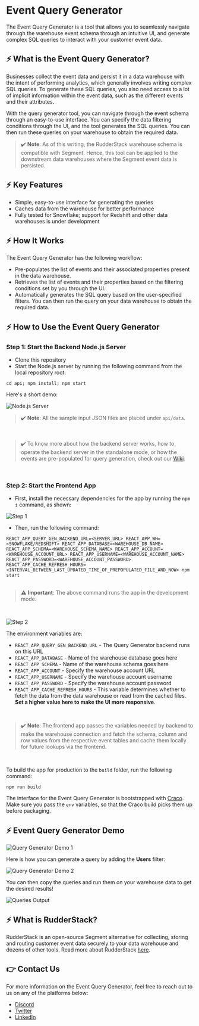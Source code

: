 # Event Query Generator

The Event Query Generator is a tool that allows you to seamlessly navigate through the warehouse event schema through an intuitive UI, and generate complex SQL queries to interact with your customer event data.

## ⚡️ What is the Event Query Generator?

Businesses collect the event data and persist it in a data warehouse with the intent of performing analytics, which generally involves writing complex SQL queries. To generate these SQL queries, you also need access to a lot of implicit information within the event data, such as the different events and their attributes.

With the query generator tool, you can navigate through the event schema through an easy-to-use interface. You can specify the data filtering conditions through the UI, and the tool generates the SQL queries. You can then run these queries on your warehouse to obtain the required data.

> ✔️ **Note**: As of this writing, the RudderStack warehouse schema is compatible with Segment. Hence, this tool can be applied to the downstream data warehouses where the Segment event data is persisted.


## ⚡️ Key Features
* Simple, easy-to-use interface for generating the queries <br>
* Caches data from the warehouse for better performance<br>
* Fully tested for Snowflake; support for Redshift and other data warehouses is under development <br>

## ⚡️ How It Works

The Event Query Generator has the following workflow:

- Pre-populates the list of events and their associated properties present in the data warehouse.
- Retrieves the list of events and their properties based on the filtering conditions set by you through the UI.
- Automatically generates the SQL query based on the user-specified filters. You can then run the query on your data warehouse to obtain the required data.

## ⚡️ How to Use the Event Query Generator

### Step 1: Start the Backend Node.js Server

- Clone this repository
- Start the Node.js server by running the following command from the local repository root:

```
cd api; npm install; npm start
```

Here's a short demo:<br>

![Node.js Server](https://user-images.githubusercontent.com/59817155/90860740-2dc33480-e3a8-11ea-91c9-f1e858558327.gif)
<br>

> ✔️ **Note**: All the sample input JSON files are placed under `api/data`.
<br>

> ✔️ To know more about how the backend server works, how to operate the backend server in the standalone mode, or how the events are pre-populated for query generation, check out our [Wiki](https://github.com/rudderlabs/query-generator/wiki).
<br>

### Step 2: Start the Frontend App

* First, install the necessary dependencies for the app by running the `npm i` command, as shown:

![Step 1](https://user-images.githubusercontent.com/59817155/90634896-15d39f80-e246-11ea-836f-c9e6d2df9782.PNG)

* Then, run the following command:

`REACT_APP_QUERY_GEN_BACKEND_URL=<SERVER_URL> REACT_APP_WH=<SNOWFLAKE/REDSHIFT> REACT_APP_DATABASE=<WAREHOUSE_DB_NAME>  REACT_APP_SCHEMA=<WAREHOUSE_SCHEMA_NAME> REACT_APP_ACCOUNT=<WAREHOUSE_ACCOUNT_URL> REACT_APP_USERNAME=<WAREHOUSE_ACCOUNT_NAME> REACT_APP_PASSWORD=<WAREHOUSE_ACCOUNT_PASSWORD> REACT_APP_CACHE_REFRESH_HOURS=<INTERVAL_BETWEEN_LAST_UPDATED_TIME_OF_PREPOPULATED_FILE_AND_NOW> npm start`
<br><br>

> ⚠️ **Important**: The above command runs the app in the development mode.
<br>

![Step 2](https://user-images.githubusercontent.com/59817155/90635003-3b60a900-e246-11ea-81a1-39a01cb712d1.PNG)

The environment variables are:

- `REACT_APP_QUERY_GEN_BACKEND_URL` - The Query Generator backend runs on this URL
- `REACT_APP_DATABASE` - Name of the warehouse database goes here
- `REACT_APP_SCHEMA` - Name of the warehouse schema goes here
- `REACT_APP_ACCOUNT` - Specify the warehouse account URL
- `REACT_APP_USERNAME` - Specify the warehouse account username
- `REACT_APP_PASSWORD` - Specify the warehouse account password
- `REACT_APP_CACHE_REFRESH_HOURS` - This variable determines whether to fetch the data from the data warehouse or read from the cached files. **Set a higher value here to make the UI more responsive**.
<br>

> ✔️ **Note**: The frontend app passes the variables needed by backend to make the warehouse connection and fetch the schema, column and row values from the respective event tables and cache them locally for future lookups via the frontend.
<br>

To build the app for production to the `build` folder, run the following command:

```
npm run build
```

The interface for the Event Query Generator is bootstrapped with [Craco](https://github.com/gsoft-inc/craco). Make sure you pass the `env` variables, so that the Craco build picks them up before packaging.
<br>

## ⚡️ Event Query Generator Demo

![Query Generator Demo 1](https://user-images.githubusercontent.com/59817155/90628835-f0419880-e23b-11ea-88db-a83288d265a6.gif)

Here is how you can generate a query by adding the **Users** filter:

![Query Generator Demo 2](https://user-images.githubusercontent.com/59817155/90628927-16673880-e23c-11ea-8e9d-5786a1f39c28.gif)

You can then copy the queries and run them on your warehouse data to get the desired results!

![Queries Output](https://user-images.githubusercontent.com/59817155/90628949-21ba6400-e23c-11ea-83cb-9c600ce6bf79.gif)
<br>

## ⚡️ What is RudderStack?

RudderStack is an open-source Segment alternative for collecting, storing and routing customer event data securely to your data warehouse and dozens of other tools. Read more about RudderStack [here](https://github.com/rudderlabs/rudder-server).

## 👉 Contact Us

For more information on the Event Query Generator, feel free to reach out to us on any of the platforms below:
- [Discord](https://discordapp.com/invite/xNEdEGw)
- [Twitter](https://twitter.com/rudderstack)
- [LinkedIn](https://www.linkedin.com/company/rudderlabs/)
